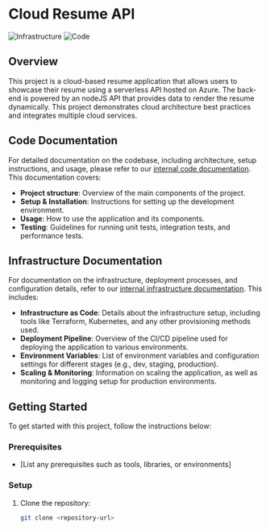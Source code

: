 # Cloud Resume API

![Infrastructure](https://github.com/iabhee/cloud-resume-api/actions/workflows/terraform.yml/badge.svg)
![Code](https://github.com/iabhee/cloud-resume-api/actions/workflows/build-deploy.yml/badge.svg)

## Overview

This project is a cloud-based resume application that allows users to showcase their resume using a serverless API hosted on Azure. The back-end is powered by an nodeJS API that provides data to render the resume dynamically. This project demonstrates cloud architecture best practices and integrates multiple cloud services.

## Code Documentation

For detailed documentation on the codebase, including architecture, setup instructions, and usage, please refer to our [internal code documentation](Azure_Function_CosmosDB_README.md). This documentation covers:

- **Project structure**: Overview of the main components of the project.
- **Setup & Installation**: Instructions for setting up the development environment.
- **Usage**: How to use the application and its components.
- **Testing**: Guidelines for running unit tests, integration tests, and performance tests.

## Infrastructure Documentation

For documentation on the infrastructure, deployment processes, and configuration details, refer to our [internal infrastructure documentation](Azure_Terraform_README.md). This includes:

- **Infrastructure as Code**: Details about the infrastructure setup, including tools like Terraform, Kubernetes, and any other provisioning methods used.
- **Deployment Pipeline**: Overview of the CI/CD pipeline used for deploying the application to various environments.
- **Environment Variables**: List of environment variables and configuration settings for different stages (e.g., dev, staging, production).
- **Scaling & Monitoring**: Information on scaling the application, as well as monitoring and logging setup for production environments.

## Getting Started

To get started with this project, follow the instructions below:

### Prerequisites

- [List any prerequisites such as tools, libraries, or environments]

### Setup

1. Clone the repository:
   ```bash
   git clone <repository-url>



